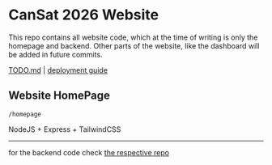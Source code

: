 # CanSat 2026 Website

This repo contains all website code, which at the time of writing is only the homepage and backend.
Other parts of the website, like the dashboard will be added in future commits.

[TODO.md](https://github.com/nova-can/website/blob/main/TODO.md) | [deployment guide](https://github.com/nova-can/website/blob/main/deployment.md)

## Website HomePage

`/homepage`

NodeJS + Express + TailwindCSS

---

for the backend code check [the respective repo](https://github.com/nova-can/backend)
